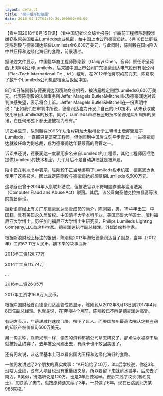 ```yaml
---
layout: default
title: "榨干后弃如敝履"
date: 2018-08-17T08:39:30.000000+08:00
---
```


【看中国2018年8月15日讯】（看中国记者忆文综合报导）华裔前工程师陈刚毅涉嫌窃取原美国雇主Lumileds商业机密，给中国上市公司德豪润达。8月10日法庭裁定陈刚毅与德豪润达赔偿Lumileds金6,600万美元，与此同时，陈刚毅在国内陷入中共压榨和边缘化海归的套路，前景凄凉。

据法院文件显示，中国籍华裔工程师陈刚毅（Gangyi Chen，音译）原任职圣荷西LED照明公司Lumileds，后来被中国上市公司广东德豪润达电气股份有限公司（Elec-Tech International Co.,Ltd.）挖角。在2012年他离职的前几天，陈窃取了数千个Lumileds公司机密档案后返回中国。

8月10日陈刚毅与德豪润达因窃取商业机密，被法庭裁定赔偿Lumileds6,600万美元。代表陈刚毅的法律事务所Jeffer Mangels Butler&Mitchell以及德豪润达对该判决感失望，表示将会上诉。Jeffer Mangels Butler&Mitchell在一份声明中说：“正如我们在审判中所说，德豪润达独力开发了自己的LED技术，从未获取或使用来自Lumileds的技术。同时，Lumileds声称被盗的技术全都是众所周知的资讯，在任何形式下都无法被视为专有。”

诉讼书显示，陈刚毅在2005年从洛杉矶加大取得化学工程博士后即受雇于Lumileds，一直都只是研究工程师。但他回到中国后立刻平步青云，一进德豪润达就被任命为副总裁，成为德豪润达年薪最高的高管之一。

诉讼书还说，德豪润达一度雇用多名来自Lumileds的工程师，其他工程师因拒绝提供Lumileds的技术机密，几个月后不是自动辞职就是被解雇。

陪审团在判决书中表示，陈刚毅不正当地挪用了Lumileds技术机密，德豪润达也使用了这些技术，因此裁定陈刚毅与德豪润达必须赔偿Lumileds 6,600万元。

这项诉讼曾于2014年入禀联邦法院，但被法官以不符电脑诈骗与滥用法案（Computer Fraud and Abuse Act）驳回。其后，该公司向圣他克拉拉县高等法院提出诉讼。

据新浪财经上有关广东德豪润达高管成员的简介，陈刚毅，男，1974年出生，中国籍，具有美国永久居留权。中国清华大学本科毕业，美国耶鲁大学硕士、加利福尼亚大学博士。历任加利福尼亚大学博士生研究员，Philips Lumileds Lighting Company,LLC首席科学家。德豪润达执行副总经理、外延首席科学家。

根据新浪财经上标注的报酬，陈刚毅2012年海归德豪润达当了副总，当年（2012年）工资62.11万人民币，接下来的故事曲折：

2013年工资120.77万

2014年工资119.74万

…

2016年工资26.05万

2017年工资才16.8万人民币。

根据中国财经首页德豪润达高管成员显示，陈刚毅从2012年8月13日到2017年4月8日任副总经理。也就是说，在1年零4个月前，陈刚毅已不再是德豪润达高管。

有网友表示，年薪递减的速度飞快，摆明了赶人。而美国加州最高法院认定被盗窃的知识产权价值6,600万美元。

另一网友称，跟萧光琰一样，偷去的资料都被公司拿去研究了，那点油水被榨干后就被始乱终弃了。去年被公司踢出去，有绿卡也不敢回美国了。

还有网友说，从这里基本上可以看出国内压榨和边缘化海归的套路。

一位网友讲述了2个朋友的真实故事：“A开始给了40万，3年后学校说，你这3年没啥大业绩，没有大项目也没有重量级文章，所以要留下来就薪水减半。后来去了南方。B类似，待遇听说是120万。也是3年后要减半。但后来找了校长(著名院士)，又联系了澳门，就按原待遇又续了3年。一共做了6年，现在已跳到北方某985院校。”

